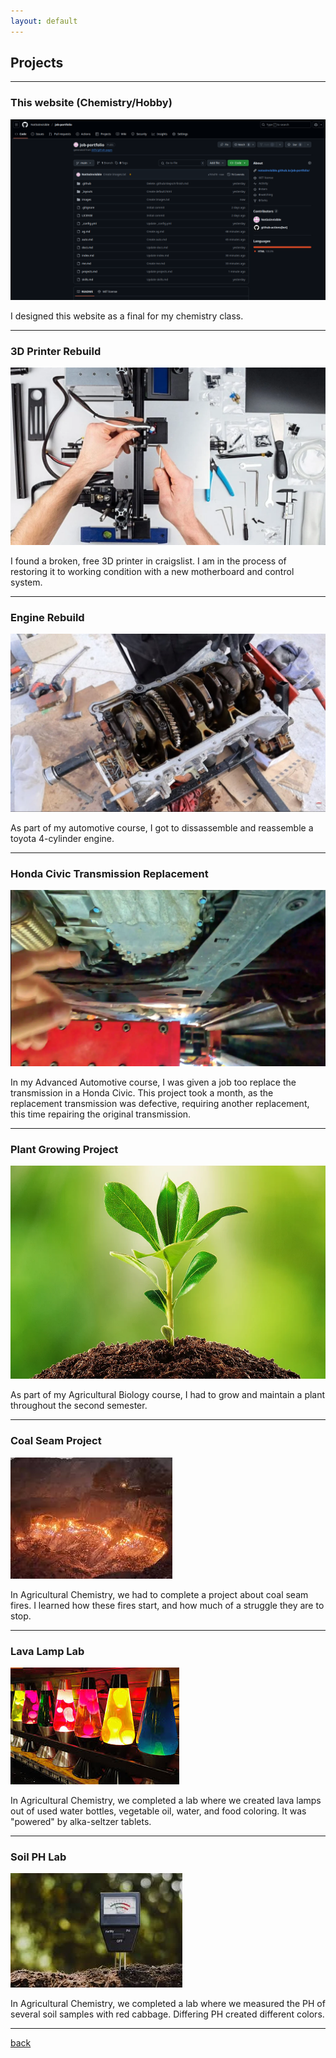 ```yaml
---
layout: default
---
```


## Projects
* * *
### This website (Chemistry/Hobby)
<img src="./images/Screenshot from 2025-05-29 12-03-06.png" alt="A screenshot of the repo that the site depends on.">

I designed this website as a final for my chemistry class.

* * * 
### 3D Printer Rebuild
<img src="./images/repair.webp" alt="A 3D printer being repaired.">

I found a broken, free 3D printer in craigslist. I am in the process of restoring it to working condition with a new motherboard and control system.

* * * 
### Engine Rebuild
<img src="./images/engine.jpg" alt="The crank case of a 4 cylinder.">

As part of my automotive course, I got to dissassemble and reassemble a toyota 4-cylinder engine. 

* * * 
### Honda Civic Transmission Replacement
<img src="./images/Honda.webp" alt="A honda civic getting a transmission replacement.">

In my Advanced Automotive course, I was given a job too replace the transmission in a Honda Civic. This project took a month, as the replacement transmission was defective, requiring another replacement, this time repairing the original transmission. 

* * * 
### Plant Growing Project 
<img src="./images/Plant.webp" alt="A growing plant.">

As part of my Agricultural Biology course, I had to grow and maintain a plant throughout the second semester.

* * * 
### Coal Seam Project
<img src="./images/Coal.jpeg" alt="A burning coal seam.">

In Agricultural Chemistry, we had to complete a project about coal seam fires. I learned how these fires start, and how much of a struggle they are to stop.

* * *
### Lava Lamp Lab
<img src="./images/LavaLamp.jpeg" alt="A lava lamp.">

In Agricultural Chemistry, we completed a lab where we created lava lamps out of used water bottles, vegetable oil, water, and food coloring. It was "powered" by alka-seltzer tablets.

* * *
### Soil PH Lab
<img src="./images/PH.jpeg" alt="A PH test in soil.">

In Agricultural Chemistry, we completed a lab where we measured the PH of several soil samples with red cabbage. Differing PH created different colors.

* * *


[back](./)
